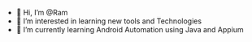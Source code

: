 - 👋 Hi, I’m @Ram
- 👀 I’m interested in learning new tools and Technologies
- 🌱 I’m currently learning Android Automation using Java and Appium
<!---
RamAppium/RamAppium is a ✨ special ✨ repository because its `README.md` (this file) appears on your GitHub profile.
You can click the Preview link to take a look at your changes.
--->
